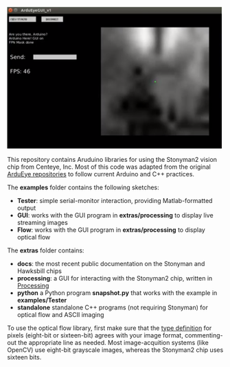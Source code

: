 <img src="ardueye.png" width=500>

This repository contains Aruduino libraries for using the Stonyman2 vision chip from Centeye, Inc.
Most of this code was adapted from the original [ArduEye repositories](https://github.com/ArduEye) 
to follow current Arduino and C++ practices.

The <b>examples</b> folder contains the following sketches:
<ul>
<li> <b>Tester</b>: simple serial-monitor interaction, providing Matlab-formatted output
<li> <b>GUI</b>: works with the GUI program in <b>extras/processing</b> to display live streaming images
<li> <b>Flow</b>: works with the GUI program in <b>extras/processing</b> to display optical flow
</ul>

The <b>extras</b> folder contains:
<ul>
<li> <b>docs</b>: the most recent public documentation on the Stonyman and Hawksbill chips
<li> <b>processing</b>: a GUI for interacting with the Stonyman2 chip, written in 
<a href="https://processing.org/">Processing</a>
<li> <b>python</b> a Python program <b>snapshot.py</b> that works with the example in <b>examples/Tester</b>
<li> <b>standalone</b> standalone C++ programs (not requiring Stonyman) for optical flow and ASCII imaging
</ul>

To use the optical flow library, first make sure that the [type definition](src/OpticalFlow.h#L37-L39) for pixels (eight-bit or sixteen-bit) agrees
with your image format, commenting-out the appropriate line as needed.  Most image-acquition systems (like OpenCV) use eight-bit grayscale
images, whereas the Stonyman2 chip uses sixteen bits.

